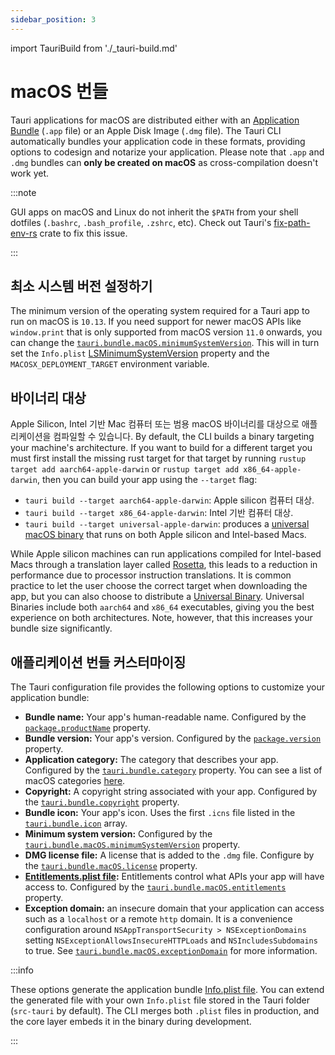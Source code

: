 ```yaml
---
sidebar_position: 3
---
```


import TauriBuild from './\_tauri-build.md'

# macOS 번들

Tauri applications for macOS are distributed either with an [Application Bundle][] (`.app` file) or an Apple Disk Image (`.dmg` file). The Tauri CLI automatically bundles your application code in these formats, providing options to codesign and notarize your application. Please note that `.app` and `.dmg` bundles can **only be created on macOS** as cross-compilation doesn't work yet.

:::note

GUI apps on macOS and Linux do not inherit the `$PATH` from your shell dotfiles (`.bashrc`, `.bash_profile`, `.zshrc`, etc). Check out Tauri's [fix-path-env-rs][] crate to fix this issue.

:::

<TauriBuild />

## 최소 시스템 버전 설정하기

The minimum version of the operating system required for a Tauri app to run on macOS is `10.13`. If you need support for newer macOS APIs like `window.print` that is only supported from macOS version `11.0` onwards, you can change the [`tauri.bundle.macOS.minimumSystemVersion`][]. This will in turn set the `Info.plist` [LSMinimumSystemVersion][] property and the `MACOSX_DEPLOYMENT_TARGET` environment variable.

## 바이너리 대상

Apple Silicon, Intel 기반 Mac 컴퓨터 또는 범용 macOS 바이너리를 대상으로 애플리케이션을 컴파일할 수 있습니다. By default, the CLI builds a binary targeting your machine's architecture. If you want to build for a different target you must first install the missing rust target for that target by running `rustup target add aarch64-apple-darwin` or `rustup target add x86_64-apple-darwin`, then you can build your app using the `--target` flag:

- `tauri build --target aarch64-apple-darwin`: Apple silicon 컴퓨터 대상.
- `tauri build --target x86_64-apple-darwin`: Intel 기반 컴퓨터 대상.
- `tauri build --target universal-apple-darwin`: produces a [universal macOS binary][] that runs on both Apple silicon and Intel-based Macs.

While Apple silicon machines can run applications compiled for Intel-based Macs through a translation layer called [Rosetta][], this leads to a reduction in performance due to processor instruction translations. It is common practice to let the user choose the correct target when downloading the app, but you can also choose to distribute a [Universal Binary][universal macos binary]. Universal Binaries include both `aarch64` and `x86_64` executables, giving you the best experience on both architectures. Note, however, that this increases your bundle size significantly.

## 애플리케이션 번들 커스터마이징

The Tauri configuration file provides the following options to customize your application bundle:

- **Bundle name:** Your app's human-readable name. Configured by the [`package.productName`][] property.
- **Bundle version:** Your app's version. Configured by the [`package.version`][] property.
- **Application category:** The category that describes your app. Configured by the [`tauri.bundle.category`][] property. You can see a list of macOS categories [here][macos app categories].
- **Copyright:** A copyright string associated with your app. Configured by the [`tauri.bundle.copyright`][] property.
- **Bundle icon:** Your app's icon. Uses the first `.icns` file listed in the [`tauri.bundle.icon`][] array.
- **Minimum system version:** Configured by the [`tauri.bundle.macOS.minimumSystemVersion`][] property.
- **DMG license file:** A license that is added to the `.dmg` file. Configure by the [`tauri.bundle.macOS.license`][] property.
- **[Entitlements.plist file][]:** Entitlements control what APIs your app will have access to. Configured by the [`tauri.bundle.macOS.entitlements`][] property.
- **Exception domain:** an insecure domain that your application can access such as a `localhost` or a remote `http` domain. It is a convenience configuration around `NSAppTransportSecurity > NSExceptionDomains` setting `NSExceptionAllowsInsecureHTTPLoads` and `NSIncludesSubdomains` to true. See [`tauri.bundle.macOS.exceptionDomain`][] for more information.

:::info

These options generate the application bundle [Info.plist file][]. You can extend the generated file with your own `Info.plist` file stored in the Tauri folder (`src-tauri` by default). The CLI merges both `.plist` files in production, and the core layer embeds it in the binary during development.

:::

[Application Bundle]: https://developer.apple.com/library/archive/documentation/CoreFoundation/Conceptual/CFBundles/BundleTypes/BundleTypes.html
[`tauri.bundle.macOS.minimumSystemVersion`]: ../../api/config.md#macconfig.minimumsystemversion
[LSMinimumSystemVersion]: https://developer.apple.com/documentation/bundleresources/information_property_list/lsminimumsystemversion
[universal macOS binary]: https://developer.apple.com/documentation/apple-silicon/building-a-universal-macos-binary
[universal macos binary]: https://developer.apple.com/documentation/apple-silicon/building-a-universal-macos-binary
[Rosetta]: https://support.apple.com/en-gb/HT211861
[macos app categories]: https://developer.apple.com/app-store/categories/
[`package.productName`]: ../../api/config.md#packageconfig.productname
[`package.version`]: ../../api/config.md#packageconfig.version
[`tauri.bundle.category`]: ../../api/config.md#bundleconfig.category
[`tauri.bundle.copyright`]: ../../api/config.md#bundleconfig.copyright
[`tauri.bundle.icon`]: ../../api/config.md#bundleconfig.icon
[`tauri.bundle.macOS.license`]: ../../api/config.md#bundleconfig.icon
[Entitlements.plist file]: https://developer.apple.com/documentation/bundleresources/entitlements
[`tauri.bundle.macOS.entitlements`]: ../../api/config.md#macconfig.entitlements
[`tauri.bundle.macOS.exceptionDomain`]: ../../api/config.md#macconfig.exceptiondomain
[Info.plist file]: https://developer.apple.com/library/archive/documentation/General/Reference/InfoPlistKeyReference/Introduction/Introduction.html
[fix-path-env-rs]: https://github.com/tauri-apps/fix-path-env-rs
